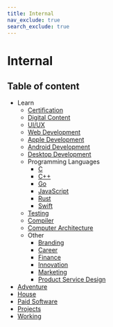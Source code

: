 ```yaml
---
title: Internal
nav_exclude: true
search_exclude: true
---
```


# Internal

<h2 class="text-delta">Table of content</h2>

-   Learn
    -   [Certification](/internal/learn/certification)
    -   [Digital Content](/internal/learn/digital-content)
    -   [UI/UX](/internal/learn/ui-ux)
    -   [Web Development](/internal/learn/web-development)
    -   [Apple Development](/internal/learn/apple-development)
    -   [Android Development](/internal/learn/android-development)
    -   [Desktop Development](/internal/learn/desktop-development)
    -   Programming Languages
        -   [C](/internal/learn/programming-languages/c)
        -   [C++](/internal/learn/programming-languages/cpp)
        -   [Go](/internal/learn/programming-languages/go)
        -   [JavaScript](/internal/learn/programming-languages/javascript)
        -   [Rust](/internal/learn/programming-languages/rust)
        -   [Swift](/internal/learn/programming-languages/swift)
    -   [Testing](/internal/learn/testing)
    -   [Compiler](/internal/learn/compiler)
    -   [Computer Architecture](/internal/learn/computer-architecture)
    -   Other
        -   [Branding](/internal/learn/other/branding)
        -   [Career](/internal/learn/other/career)
        -   [Finance](/internal/learn/other/finance)
        -   [Innovation](/internal/learn/other/innovation)
        -   [Marketing](/internal/learn/other/marketing)
        -   [Product Service Design](/internal/learn/other/product-service-design)
-   [Adventure](/internal/adventure)
-   [House](/internal/house)
-   [Paid Software](/internal/paid-software)
-   [Projects](/internal/projects)
-   [Working](/internal/working)
